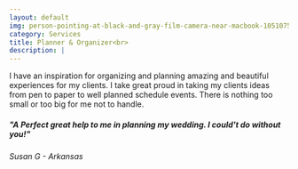 ```yaml
---
layout: default
img: person-pointing-at-black-and-gray-film-camera-near-macbook-1051075.jpg
category: Services
title: Planner & Organizer<br>
description: |
---
```

  I have an inspiration for organizing and planning amazing and beautiful experiences for my clients. I take great proud in taking my clients ideas from pen to paper to well planned schedule events. There is nothing too small or too big for me not to handle. 
 
<h5> "A Perfect great help to me in planning my wedding. I could't do without you!"</h5>

<p> <h6>Susan G - Arkansas</h6> <p>
 
  
